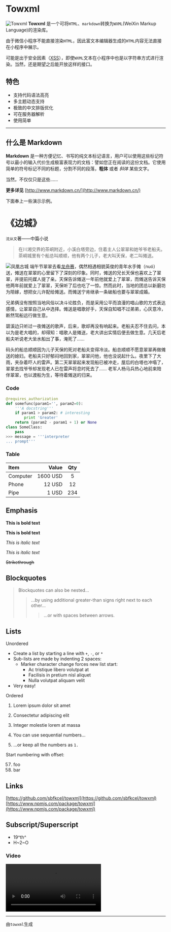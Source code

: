 # Towxml

![Towxml](https://cdn.rawgit.com/sbfkcel/towxml/b5dffaf2/docs/logo--horizontal.svg)
**Towxml** 是一个可将`HTML`、`markdown`转换为`WXML`(WeiXin Markup Language)的渲染库。

由于微信小程序不能直接渲染`HTML`，因此富文本编辑器生成的`HTML`内容无法直接在小程序中展示。

可能是出于安全因素（[XSS](https://en.wikipedia.org/wiki/Cross-site_scripting)），即使`WXML`文本在小程序中也是以字符串方式进行渲染。当然，还是期望之后能开放这样的接口。


## 特色

- 支持代码语法高亮
- 多主题动态支持
- 极致的中文排版优化
- 可在服务器解析
- 使用简单

---


## 什么是 Markdown

**Markdown** 是一种方便记忆、书写的纯文本标记语言，用户可以使用这些标记符号以最小的输入代价生成极富表现力的文档：譬如您正在阅读的这份文档。它使用简单的符号标记不同的标题，分割不同的段落，**粗体** 或者 *斜体* 某些文字。

当然，不仅仅只是这些……

**更多详见** [http://www.markdown.cn/](http://www.markdown.cn/)

下面奉上一些演示示例。


# 《边城》

`沈从文`著——中篇小说

> 在川湘交界的茶峒附近，小溪白塔旁边，住着主人公翠翠和她爷爷老船夫。茶峒城里有个船总叫顺顺，他有两个儿子，老大叫天保，老二叫傩送。

![凤凰古城](https://cdn.rawgit.com/sbfkcel/towxml/a411540c/docs/img.jpg)
端午节翠翠去看[龙舟赛](http://link)，偶然相遇相貌英俊的青年水手傩（nuó）送，傩送在翠翠的心里留下了深刻的印象。同时，傩送的兄长天保也喜欢上了翠翠，并提前托媒人提了亲。天保告诉傩送一年前他就爱上了翠翠，而傩送告诉天保他两年前就爱上了翠翠，天保听了后也吃了一惊。然而此时，当地的团总以新磨坊为陪嫁，想把女儿许配给傩送。而傩送宁肯继承一条破船也要与翠翠成婚。

兄弟俩没有按照当地风俗以决斗论胜负，而是采用公平而浪漫的唱山歌的方式表达感情，让翠翠自己从中选择。傩送是唱歌好手，天保自知唱不过弟弟，心灰意冷，断然驾船远行做生意。

碧溪边只听过一夜傩送的歌声，后来，歌却再没有响起来。老船夫忍不住去问，本以为是老大唱的，却得知：唱歌人是傩送，老大讲出实情后便去做生意。几天后老船夫听说老大坐水船出了事，淹死了……

码头的船总顺顺因为儿子天保的死对老船夫变得冷淡。船总顺顺不愿意翠翠再做傩送的媳妇。老船夫只好郁闷地回到家，翠翠问他，他也没说起什么。夜里下了大雨，夹杂着吓人的雷声。第二天翠翠起来发现船已被冲走，屋后的白塔也冲塌了，翠翠去找爷爷却发现老人已在雷声将息时死去了…… 老军人杨马兵热心地前来陪伴翠翠，也以渡船为生，等待着傩送的归来。


### Code

``` python
@requires_authorization
def somefunc(param1='', param2=0):
    '''A docstring'''
    if param1 > param2: # interesting
        print 'Greater'
    return (param2 - param1 + 1) or None
class SomeClass:
    pass
>>> message = '''interpreter
... prompt'''
```

### Table

| Item      |    Value | Qty  |
| :-------- | --------:| :--: |
| Computer  | 1600 USD |  5   |
| Phone     |   12 USD |  12  |
| Pipe      |    1 USD | 234  |


## Emphasis

**This is bold text**

__This is bold text__

*This is italic text*

_This is italic text_

~~Strikethrough~~


## Blockquotes

> Blockquotes can also be nested...
>> ...by using additional greater-than signs right next to each other...
> > > ...or with spaces between arrows.


## Lists

Unordered

+ Create a list by starting a line with `+`, `-`, or `*`
+ Sub-lists are made by indenting 2 spaces:
  - Marker character change forces new list start:
    * Ac tristique libero volutpat at
    + Facilisis in pretium nisl aliquet
    - Nulla volutpat aliquam velit
+ Very easy!


Ordered

1. Lorem ipsum dolor sit amet
2. Consectetur adipiscing elit
3. Integer molestie lorem at massa

1. You can use sequential numbers...
1. ...or keep all the numbers as `1.`


Start numbering with offset:

57. foo
1. bar


## Links

[https://github.com/sbfkcel/towxml](https://github.com/sbfkcel/towxml)
[https://www.npmjs.com/package/towxml](https://www.npmjs.com/package/towxml)


## Subscript/Superscript
- 19^th^
- H~2~O


### Video
<video class="vidoe" src="http://v.mifile.cn/b2c-mimall-media/acdf959034bad716e851ec2f22483661.mp4">视频</video>


---


由`towxml`生成

